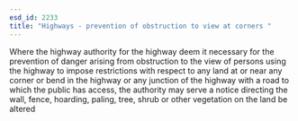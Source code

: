 ```yaml
---
esd_id: 2233
title: "Highways - prevention of obstruction to view at corners "
---
```


Where the highway authority for the highway deem it necessary for the prevention of danger arising from obstruction to the view of persons using the highway to impose restrictions with respect to any land at or near any corner or bend in the highway or any junction of the highway with a road to which the public has access, the authority may serve a notice directing the wall, fence, hoarding, paling, tree, shrub or other vegetation on the land be altered  

